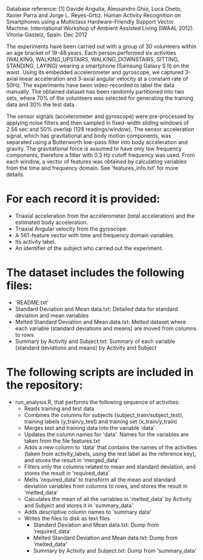 Database reference:
[1] Davide Anguita, Alessandro Ghio, Luca Oneto, Xavier Parra and Jorge L. Reyes-Ortiz. Human Activity Recognition on Smartphones using a Multiclass Hardware-Friendly Support Vector Machine. International Workshop of Ambient Assisted Living (IWAAL 2012). Vitoria-Gasteiz, Spain. Dec 2012

The experiments have been carried out with a group of 30 volunteers within an age bracket of 19-48 years. Each person performed six activities (WALKING, WALKING_UPSTAIRS, WALKING_DOWNSTAIRS, SITTING, STANDING, LAYING) wearing a smartphone (Samsung Galaxy S II) on the waist. Using its embedded accelerometer and gyroscope, we captured 3-axial linear acceleration and 3-axial angular velocity at a constant rate of 50Hz. The experiments have been video-recorded to label the data manually. The obtained dataset has been randomly partitioned into two sets, where 70% of the volunteers was selected for generating the training data and 30% the test data. 

The sensor signals (accelerometer and gyroscope) were pre-processed by applying noise filters and then sampled in fixed-width sliding windows of 2.56 sec and 50% overlap (128 readings/window). The sensor acceleration signal, which has gravitational and body motion components, was separated using a Butterworth low-pass filter into body acceleration and gravity. The gravitational force is assumed to have only low frequency components, therefore a filter with 0.3 Hz cutoff frequency was used. From each window, a vector of features was obtained by calculating variables from the time and frequency domain. See 'features_info.txt' for more details. 

For each record it is provided:
======================================

- Triaxial acceleration from the accelerometer (total acceleration) and the estimated body acceleration.
- Triaxial Angular velocity from the gyroscope. 
- A 561-feature vector with time and frequency domain variables. 
- Its activity label. 
- An identifier of the subject who carried out the experiment.

The dataset includes the following files:
=========================================

- 'README.txt'
- Standard Deviation and Mean data.txt: Detailed data for standard deviation and mean variables
- Melted Standard Deviation and Mean data.txt: Melted dataset where each variable (standard deviations and means) are moved from columns to rows
- Summary by Activity and Subject.txt: Summary of each variable (standard deviations and means) by Activity and Subject


The following scripts are included in the repository:
======================================================

- run_analysis.R, that performs the following sequence of activities:
	- Reads training and test data
	- Combines the columns for subjects (subject_train/subject_test), training labels (y_train/y_test) and training set (x_train/y_train)
	- Merges test and training data into the variable 'data'
	- Updates the column names for 'data'.  Names for the variables are taken from the file features.txt
	- Adds a new column to 'data' that contains the names of the activities (taken from activity_labels, using the test label as the reference key), and stores the result in 'merged_data'
	- Filters only the columns related to mean and standard deviation, and stores the result in 'required_data'
	- Melts  'required_data' to transform all the mean and standard deviation variables from columns to rows, and stores the result in 'melted_data'
	- Calculates the mean of all the variables in 'melted_data' by Activity and Subject and stores it in 'summary_data'
	- Adds descriptive column names to 'summary data'
	- Writes the files to disk as text files
		- Standard Deviation and Mean data.txt: Dump from 'required_data'
		- Melted Standard Deviation and Mean data.txt: Dump from 'melted_data'
		- Summary by Activity and Subject.txt: Dump from 'summary_data'	
	